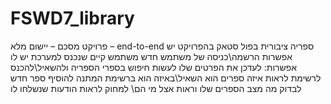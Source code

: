 # FSWD7_library
פרויקט מסכם – יישום מלא – end-to-end ספריה ציבורית בפול סטאק 
בהפרויקט יש אפשרות הרשמה\כניסה של משתמש חדש
משתמש קיים שנכנס למערכת יש לו אפשרות:
לעדכן את הפרטים שלו
לעשות חיפוש בספרי הספריה ולהשאיל\להכנס לרשימת 
לראות איזה ספרים הוא השאיל\באיזה הוא ברשימת המתנה
להוסיף ספר חדש
לבדוק מה מצב הספרים שלו וראות אצל מי הם\ למחוק
לראות הודעות שנשלחו לו

